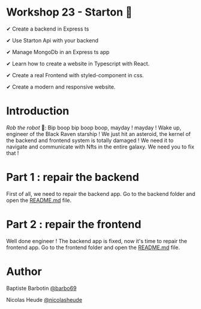# Workshop 23 - Starton 🚀

✔ Create a backend in Express ts

✔ Use Starton Api with your backend 

✔ Manage MongoDb in an Express ts app

✔ Learn how to create a website in Typescript with React.

✔ Create a real Frontend with styled-component in css.️

✔ Create a modern and responsive website.

# Introduction

*Rob the robot* 🤖: Bip boop bip boop boop, mayday ! mayday ! Wake up, engineer of the Black Raven starship ! We just hit an asteroid, the kernel of the backend and frontend system is totally damaged ! We need it to navigate and communicate with Nfts in the entire galaxy. We need you to fix that !

# Part 1 : repair the backend

First of all, we need to repair the backend app. Go to the backend folder and open the [README.md](./backend/README.md) file.

# Part 2 : repair the frontend

Well done engineer ! The backend app is fixed, now it's time to repair the frontend app. Go to the frontend folder and open the [README.md](./frontend/README.md) file.

# Author

Baptiste Barbotin [@barbo69](https://github.com/barbo69)

Nicolas Heude [@nicolasheude](https://github.com/nicolasheude)
